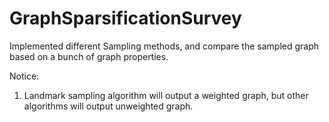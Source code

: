 # GraphSparsificationSurvey


Implemented different Sampling methods, and compare the sampled graph based on a bunch of graph properties.

Notice:
1. Landmark sampling algorithm will output a weighted graph, but other algorithms will output unweighted graph.

